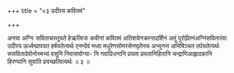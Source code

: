 +++
title = "०३ उदीरय कवितमं"

+++

अनया अग्निः सविताचस्तूयते हेऋत्विजः कवीनां कवितमं अतिशयेनक्रान्तदर्शिनं अमुं पुरोव्र्तिनंअग्निंसवितारंवा उदीरय ऊर्ध्वम्प्रापयत हर्षयतेत्यर्थः एनन्देवं मध्वा मधुरेणसोमरसेनघृतेनच अभ्युनत्त अभिषिञ्चत तर्पयतेत्यर्थः ससवितादेवोनोस्मभ्यं वसूनि निवासयोग्या- नि गवादिधनानि प्रयता प्रयतानिहितानि चन्द्राणिआह्लादकानि हिरण्यानि सुवाति प्रयच्छत्वित्यर्थः ॥ ३ ॥